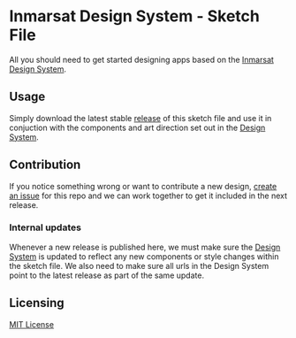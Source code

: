 # Inmarsat Design System - Sketch File

All you should need to get started designing apps based on the [Inmarsat Design System](https://design.inmarsat.com/).

## Usage

Simply download the latest stable [release](https://github.com/Inmarsat-Design/inmarsat-sketch-file/releases) of this sketch file and use it in conjuction with the components and art direction set out in the [Design System](https://design.inmarsat.com/).

## Contribution

If you notice something wrong or want to contribute a new design, [create an issue](https://help.github.com/articles/creating-an-issue/) for this repo and we can work together to get it included in the next release.

### Internal updates

Whenever a new release is published here, we must make sure the [Design System](https://design.inmarsat.com/) is updated to reflect any new components or style changes within the sketch file. We also need to make sure all urls in the Design System point to the latest release as part of the same update.

## Licensing

[MIT License](/LICENSE)
